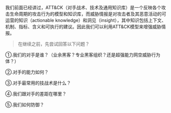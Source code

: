 我们前面已经讲过，ATT&CK（对手战术、技术及通用知识库）是一个反映各个攻击生命周期的攻击行为的模型和知识库，而威胁情报是对攻击者及其恶意活动的可运营的知识（actionable knowledge）和洞见（insight），其中知识包括上下文、机制、指标、含义和可执行的建议。因此我们可以利用ATT&CK模型来增强威胁情报。



> 在继续之前，先尝试回答以下问题？

①.我们的对手是谁？（业余黑客？专业黑客组织？还是超强能力网空威胁行为体？）

②.对手的能力如何？

③.对手最常用的技战术是什么？

④.我们跟对手的差距在哪里？

⑤.我们如何防御？